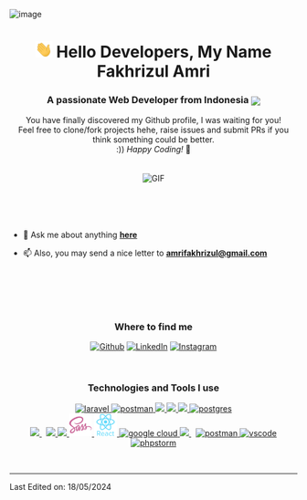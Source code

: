 ![image](https://github.com/acfakhri/acfakhri/assets/67258877/7723d37d-e38b-4820-9062-1e8132ea2aa2)<!--
**felippegh/felippegh** is a ✨ _special_ ✨ repository because its `README.md` (this file) appears on your GitHub profile.
-->

<h1 align="center"><img src="https://raw.githubusercontent.com/ABSphreak/ABSphreak/master/gifs/Hi.gif" width="30px" /> Hello Developers, My Name Fakhrizul Amri </h1>
<h3 align="center">A passionate Web Developer from Indonesia <img src="https://flagcdn.com/16x12/id.png"
  srcset="https://flagcdn.com/32x24/id.png 2x,
    https://flagcdn.com/48x36/id.png 3x"
 width="25" style="vertical-align: bottom"/>  </h3>

<div align="center">
You have finally discovered my Github profile, I was waiting for you! <br>
Feel free to clone/fork projects hehe, raise issues and submit PRs if you think something could be better. <br>
:))
<i>Happy Coding!</i> 🚀
</br>
</br>
</br>
</div>

<div align="center">
<img alt="GIF" width="30%" src="https://i.pinimg.com/originals/e4/26/70/e426702edf874b181aced1e2fa5c6cde.gif" />
</div>

<br>
<br>
<br>
<br>

<div>
  
- 💬 Ask me about anything <a href="https://github.com/acfakhri"><b>here</b></a>

- 📫 Also, you may send a nice letter to **amrifakhrizul@gmail.com**

</div>

<br>
<br>
</br>
</br>
<div>
</div>

<div align="center">
<h3>Where to find me</h3>
<p>
<a href="https://github.com/acfakhri" target="_blank"><img alt="Github" src="https://img.shields.io/badge/GitHub-%2312100E.svg?&style=for-the-badge&logo=Github&logoColor=white" /></a> 
<a href="https://www.linkedin.com/in/fakhrizul-amri-51bb9520a/" target="_blank"><img alt="LinkedIn" src="https://img.shields.io/badge/linkedin-%230077B5.svg?&style=for-the-badge&logo=linkedin&logoColor=white" /></a> 
<a href="https://www.instagram.com/amrifakhri_/" target="_blank"><img alt="Instagram" src="https://img.shields.io/badge/Instagram-E4405F?style=for-the-badge&logo=instagram&logoColor=white" /></a> 
</p>
</div>

<br/>

<div align="center">
<h3>Technologies and Tools I use</h3> 

<a href="https://laravel.com" target="_blank"> <img src="https://www.vectorlogo.zone/logos/laravel/laravel-icon.svg" alt="laravel" width="45" height="45"/> </a> 
<a href="https://www.php.net/" target="_blank"> <img src="https://www.vectorlogo.zone/logos/php/php-icon.svg" alt="postman" width="45" height="45"/> </a> 
    <a href="https://www.w3.org/html/" target="_blank"> <img src="https://img.icons8.com/color/48/000000/html-5.png"/> </a> 
    <a href="https://www.w3schools.com/css/" target="_blank"> <img src="https://img.icons8.com/color/48/000000/css3.png"/> </a> 
    <a href="https://developer.mozilla.org/en-US/docs/Web/JavaScript" target="_blank"> <img src="https://img.icons8.com/color/48/000000/javascript.png"/> </a> 
    <a href="https://postgres.com" target="_blank"> <img src="https://www.vectorlogo.zone/logos/postgresql/postgresql-icon.svg" alt="postgres" width="45" height="45"/> </a>   
    <a style="padding-right:8px;" href="https://www.mysql.com/" target="_blank"> <img src="https://img.icons8.com/fluent/50/000000/mysql-logo.png"/> </a>
    <a href="https://www.python.org" target="_blank"> <img src="https://img.icons8.com/color/48/000000/python.png"/> </a> 
    <a href="https://getbootstrap.com" target="_blank"> <img src="https://img.icons8.com/color/48/000000/bootstrap.png"/> </a> 
<a href="https://sass-lang.com" target="_blank"> <img src="https://raw.githubusercontent.com/devicons/devicon/master/icons/sass/sass-original.svg" alt="sass" width="40" height="40"/> </a>
<a href="https://sass-lang.com" target="_blank"> <img src="https://github.com/devicons/devicon/blob/master/icons/react/react-original-wordmark.svg" title="React" alt="React" width="40" height="40"/> </a>
   <a href="https://cloud.google.com/" target="_blank"> <img src="https://www.vectorlogo.zone/logos/google_cloud/google_cloud-icon.svg" alt="google cloud" width="40" height="40"/> </a>
    <a style="padding-right:8px;" href="https://nodejs.org" target="_blank"> <img src="https://img.icons8.com/color/48/000000/nodejs.png"/> </a> 
    <a href="https://postman.com" target="_blank"> <img src="https://www.vectorlogo.zone/logos/getpostman/getpostman-icon.svg" alt="postman" width="45" height="45"/> </a>
       <a href="https://code.visualstudio.com/" target="_blank"> <img src="https://www.vectorlogo.zone/logos/visualstudio_code/visualstudio_code-icon.svg" alt="vscode" width="45" height="45"/> </a>
       <a href="https://www.jetbrains.com/phpstorm/" target="_blank"> <img src="https://upload.wikimedia.org/wikipedia/commons/thumb/c/c9/PhpStorm_Icon.svg/512px-PhpStorm_Icon.svg.png" alt="phpstorm" width="45" height="45"/> </a>
     
</div>

<br>

-----


Last Edited on: 18/05/2024
